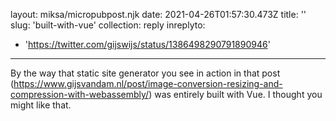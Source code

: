 layout: miksa/micropubpost.njk
date: 2021-04-26T01:57:30.473Z
title: ''
slug: 'built-with-vue'
collection: reply
inreplyto:
  - 'https://twitter.com/gijswijs/status/1386498290791890946'
---
By the way that static site generator you see in action in that post (https://www.gijsvandam.nl/post/image-conversion-resizing-and-compression-with-webassembly/) was entirely built with Vue. I thought you might like that. [](https://brid.gy/publish/twitter)